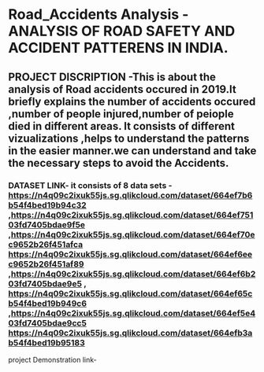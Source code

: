 # Road_Accidents Analysis - ANALYSIS OF ROAD SAFETY AND  ACCIDENT PATTERENS IN INDIA.
## PROJECT DISCRIPTION -This is about the analysis of Road accidents occured in 2019.It briefly explains the number of accidents occured ,number of people injured,number of peiople died in different areas. It consists of different vizualizations ,helps to understand the patterns in the easier manner.we can understand and take the necessary steps to avoid the Accidents.
### DATASET LINK- it consists of 8 data sets -https://n4q09c2ixuk55js.sg.qlikcloud.com/dataset/664ef7b6b54f4bed19b94c32 ,https://n4q09c2ixuk55js.sg.qlikcloud.com/dataset/664ef75103fd7405bdae9f5e ,https://n4q09c2ixuk55js.sg.qlikcloud.com/dataset/664ef70ec9652b26f451afca                    https://n4q09c2ixuk55js.sg.qlikcloud.com/dataset/664ef6eec9652b26f451af89 ,https://n4q09c2ixuk55js.sg.qlikcloud.com/dataset/664ef6b203fd7405bdae9e5 ,                     https://n4q09c2ixuk55js.sg.qlikcloud.com/dataset/664ef65cb54f4bed19b949c6 ,https://n4q09c2ixuk55js.sg.qlikcloud.com/dataset/664ef5e403fd7405bdae9cc5                    https://n4q09c2ixuk55js.sg.qlikcloud.com/dataset/664efb3ab54f4bed19b95183
project Demonstration link-
